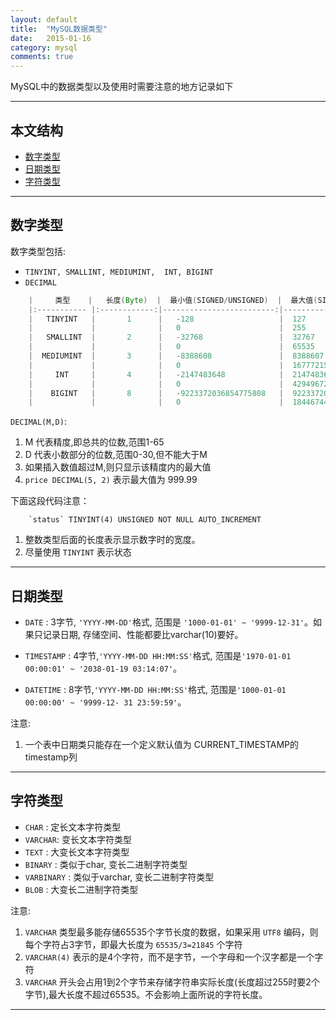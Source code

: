 ```yaml
---
layout: default
title:  "MySQL数据类型"
date:   2015-01-16 
category: mysql  
comments: true
---
```


MySQL中的数据类型以及使用时需要注意的地方记录如下  




*****

## 本文结构

* [数字类型](#anchor1)
* [日期类型](#anchor2)
* [字符类型](#anchor3)

*****

<h2 id="anchor1"> 数字类型 </h2>

数字类型包括:  

 *  ` TINYINT, SMALLINT, MEDIUMINT,  INT, BIGINT ` 
 *  `DECIMAL`

```java
    |     类型    |   长度(Byte)  |  最小值(SIGNED/UNSIGNED)  |  最大值(SIGNED/UNSIGNED)  |  
    |:----------- |:------------:|-------------------------:|-------------------------:| 
    |   TINYINT   |       1      |   -128                   |  127                     | 
    |             |              |   0                      |  255                     | 
    |   SMALLINT  |       2      |   -32768                 |  32767                   | 
    |             |              |   0                      |  65535                   | 
    |  MEDIUMINT  |       3      |   -8388608               |  8388607                 | 
    |             |              |   0                      |  16777215                | 
    |     INT     |       4      |   -2147483648            |  2147483647              | 
    |             |              |   0                      |  4294967295              | 
    |    BIGINT   |       8      |   -9223372036854775808   |  9223372036854775807     | 
    |             |              |   0                      |  18446744073709551615    | 
```

`DECIMAL(M,D)`:

1.  M 代表精度,即总共的位数,范围1-65
2.  D 代表小数部分的位数,范围0-30,但不能大于M 
3.  如果插入数值超过M,则只显示该精度内的最大值
4.  `price DECIMAL(5, 2)` 表示最大值为 999.99

  
下面这段代码注意：

```mysql
    `status` TINYINT(4) UNSIGNED NOT NULL AUTO_INCREMENT 
```

1.  整数类型后面的长度表示显示数字时的宽度。
2.  尽量使用 `TINYINT` 表示状态

*****

<h2 id="anchor2"> 日期类型 </h2>

*  `DATE` : 3字节, `'YYYY-MM-DD'`格式, 范围是 `'1000-01-01' ~ '9999-12-31'`。如果只记录日期, 存储空间、性能都要比varchar(10)要好。

*  `TIMESTAMP` : 4字节,`'YYYY-MM-DD HH:MM:SS'`格式, 范围是`'1970-01-01 00:00:01' ~ '2038-01-19 03:14:07'`。

*  `DATETIME` : 8字节,`'YYYY-MM-DD HH:MM:SS'`格式, 范围是`'1000-01-01 00:00:00' ~ '9999-12- 31 23:59:59'`。

注意:  

1.  一个表中日期类只能存在一个定义默认值为 CURRENT_TIMESTAMP的 timestamp列

*****


<h2 id="anchor3"> 字符类型 </h2>

*  `CHAR` : 定长文本字符类型
*  `VARCHAR`: 变长文本字符类型
*  `TEXT` : 大变长文本字符类型
*  `BINARY` : 类似于char, 变长二进制字符类型
*  `VARBINARY` : 类似于varchar, 变长二进制字符类型 
*  `BLOB` : 大变长二进制字符类型 

注意:  

1.  `VARCHAR` 类型最多能存储65535个字节长度的数据，如果采用 `UTF8` 编码，则每个字符占3字节，即最大长度为 `65535/3=21845` 个字符
2.  `VARCHAR(4)` 表示的是4个字符，而不是字节，一个字母和一个汉字都是一个字符
3.  `VARCHAR` 开头会占用1到2个字节来存储字符串实际长度(长度超过255时要2个字节),最大长度不超过65535。不会影响上面所说的字符长度。

*****